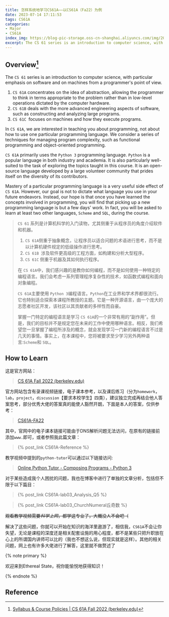 ```yaml
---
title: 怎样系统地学习CS61A——以CS61A（Fa22）为例
date: 2023-07-14 17:11:53
tags: CS61A
categories:
- Major
- CS61A
index_img: https://blog-pic-storage.oss-cn-shanghai.aliyuncs.com/img/202307091514452.png
excerpt: The CS 61 series is an introduction to computer science, with particular emphasis on software and on machines from a programmer's point of view.
---
```


## Overview[^1]

The `CS 61` series is an introduction to computer science, with particular emphasis on software and on machines from a programmer's point of view.

1. `CS 61A` concentrates on the idea of abstraction, allowing the programmer to think in terms appropriate to the problem rather than in low-level operations dictated by the computer hardware.
2. `CS 61B` deals with the more advanced engineering aspects of software, such as constructing and analyzing large programs.
3. `CS 61C `focuses on machines and how they execute programs.

In `CS 61A`, we are interested in teaching you about programming, not about how to use one particular programming language. We consider a series of techniques for managing program complexity, such as functional programming and object-oriented programming.

`CS 61A` primarily uses the `Python 3` programming language. `Python` is a popular language in both industry and academia. It is also particularly well-suited to the task of exploring the topics taught in this course. It is an open-source language developed by a large volunteer community that prides itself on the diversity of its contributors.

Mastery of a particular programming language is a very useful side effect of `CS 61A`. However, our goal is not to dictate what language you use in your future endeavors. Instead, our hope is that once you have learned the concepts involved in programming, you will find that picking up a new programming language is but a few days' work. In fact, you will be asked to learn at least two other languages, `Scheme` and `SQL`, during the course.

> `CS 61` 系列是计算机科学的入门读物，尤其侧重于从程序员的角度介绍软件和机器。
>
> 1. `CS 61A`侧重于抽象概念，让程序员以适合问题的术语进行思考，而不是以计算机硬件规定的低级操作进行思考。
> 2. `CS 61B `涉及软件更高级的工程方面，如构建和分析大型程序。
> 3. `CS 61C` 侧重于机器及其如何执行程序。
>
> 在 `CS 61A`中，我们感兴趣的是教你如何编程，而不是如何使用一种特定的编程语言。我们会考虑一系列管理程序复杂性的技术，如函数式编程和面向对象编程。
>
> `CS 61A`主要使用 `Python 3`编程语言。`Python`在工业界和学术界都很流行。它也特别适合探索本课程所教授的主题。它是一种开源语言，由一个庞大的志愿者社区开发，该社区以其贡献者的多样性而自豪。
>
> 掌握一门特定的编程语言是学习 `CS 61A`的一个非常有用的“副作用”。但是，我们的目标并不是规定您在未来的工作中使用哪种语言。相反，我们希望您一旦掌握了编程所涉及的概念，就会发现学习一门新的编程语言不过是几天的事情。事实上，在本课程中，您将被要求至少学习另外两种语言:`Scheme`和 `SQL`。

## How to Learn

这是官方网站：

>  [CS 61A Fall 2022 (berkeley.edu)](https://inst.eecs.berkeley.edu/~cs61a/fa22/)



官方网站包含有录课视频链接，电子课本参考，以及课后练习（分为`homework`，`lab`，`project`，`discussion`【要求本校学生】四类），建议独立完成再结合他人答案思考，部分优秀大佬的答案真的能使人豁然开朗，下面是本人的答案，仅供参考：



> [CS61A-FA22](https://github.com/MegaSuite/CS61A-Fall22)



其中，官网中的电子课本链接可能由于DNS解析问题无法访问，在原有的链接前添加`www.`即可，或者参照我此篇文章：

> {% post_link CS61A-Reference %}



教学视频中提到的`python-tutor`可以通过以下链接访问:

> [Online Python Tutor - Composing Programs - Python 3](https://pythontutor.com/cp/composingprograms.html#mode=edit)



对于某些造成我个人困扰的问题，我也在博客中进行了单独的文章分析，包括但不限于以下篇目：

> {% post_link CS61A-lab03_Analysis_Q5 %}

> {% post_link CS61A-lab03_ChurchNumeral丘奇数 %}



~~观看教学视频需要*科学上网*，都学这专业了，大概没人不会吧（~~



解决了这些问题，你就可以开始在知识的海洋里遨游了，相信我，`CS61A`不会让你失望，无论是课程的深度还是相关配套设施的用心程度，都不是某些只把升职放在心上的所谓国内讲师可以比的（我也不想这么说，但现实就是这样）。其他的相关问题，网上也有许多大佬进行了解答，这里就不做赘述了



{% note primary %}

欢迎来到Ethereal State，祝你能愉悦地获得知识！

{% endnote %}

## Reference

[^1]:[Syllabus & Course Policies | CS 61A Fall 2022 (berkeley.edu)](https://inst.eecs.berkeley.edu/~cs61a/fa22/articles/about/)
